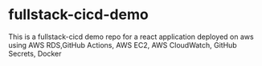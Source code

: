 # fullstack-cicd-demo
This is a fullstack-cicd demo repo for a react application deployed on aws using AWS RDS,GitHub Actions, AWS EC2, AWS CloudWatch, GitHub Secrets, Docker
